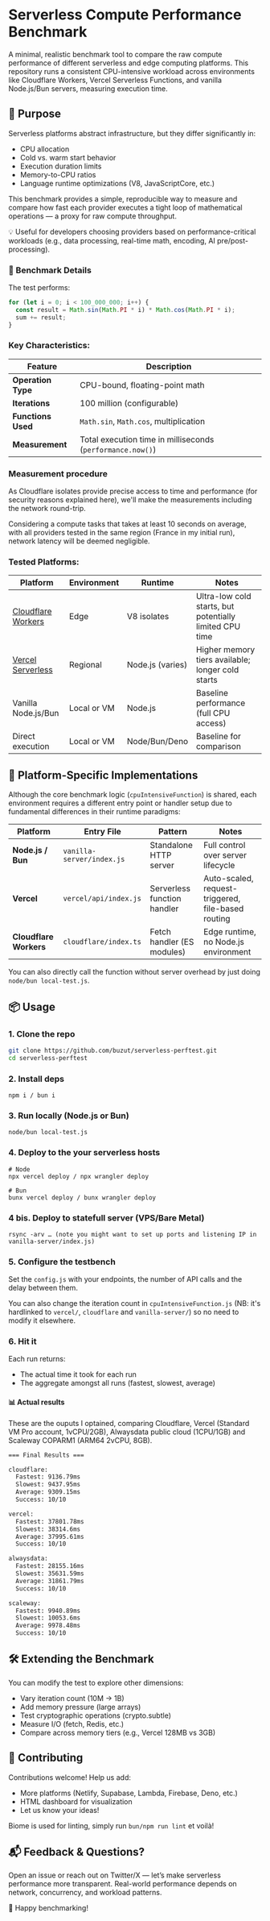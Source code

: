 # Serverless Compute Performance Benchmark

A minimal, realistic benchmark tool to compare the raw compute performance of different serverless and edge computing platforms. This repository runs a consistent CPU-intensive workload across environments like Cloudflare Workers, Vercel Serverless Functions, and vanilla Node.js/Bun servers, measuring execution time.

## 🎯 Purpose

Serverless platforms abstract infrastructure, but they differ significantly in:

* CPU allocation
* Cold vs. warm start behavior
* Execution duration limits
* Memory-to-CPU ratios
* Language runtime optimizations (V8, JavaScriptCore, etc.)

This benchmark provides a simple, reproducible way to measure and compare how fast each provider executes a tight loop of mathematical operations — a proxy for raw compute throughput.

💡 Useful for developers choosing providers based on performance-critical workloads (e.g., data processing, real-time math, encoding, AI pre/post-processing).

### 🔧 Benchmark Details

The test performs:

```js
for (let i = 0; i < 100_000_000; i++) {
  const result = Math.sin(Math.PI * i) * Math.cos(Math.PI * i);
  sum += result;
}
```

### Key Characteristics:

| Feature | Description |
|--------|-------------|
| **Operation Type** | CPU-bound, floating-point math |
| **Iterations** | 100 million (configurable) |
| **Functions Used** | `Math.sin`, `Math.cos`, multiplication |
| **Measurement** | Total execution time in milliseconds (`performance.now()`) |


### Measurement procedure

As Cloudflare isolates provide precise access to time and performance (for security reasons explained here), we'll make the measurements including the network round-trip.

Considering a compute tasks that takes at least 10 seconds on average, with all providers tested in the same region (France in my initial run), network latency will be deemed negligible.

### Tested Platforms:

| Platform | Environment | Runtime | Notes |
|--------|-------------|--------|-------|
| [Cloudflare Workers](https://workers.cloudflare.com/) | Edge | V8 isolates | Ultra-low cold starts, but potentially limited CPU time |
| [Vercel Serverless](https://vercel.com/functions) | Regional | Node.js (varies) | Higher memory tiers available; longer cold starts |
| Vanilla Node.js/Bun | Local or VM | Node.js | Baseline performance (full CPU access) |
| Direct execution | Local or VM | Node/Bun/Deno | Baseline for comparison |

## 🧩 Platform-Specific Implementations

Although the core benchmark logic (`cpuIntensiveFunction`) is shared, each environment requires a different entry point or handler setup due to fundamental differences in their runtime paradigms:

| Platform | Entry File | Pattern | Notes |
|--------|-----------|--------|-------|
| **Node.js / Bun** | `vanilla-server/index.js` | Standalone HTTP server | Full control over server lifecycle |
| **Vercel** | `vercel/api/index.js` | Serverless function handler | Auto-scaled, request-triggered, file-based routing |
| **Cloudflare Workers** | `cloudflare/index.ts` | Fetch handler (ES modules) | Edge runtime, no Node.js environment |

You can also directly call the function without server overhead by just doing `node/bun local-test.js`.

## 📦 Usage

### 1. Clone the repo

```bash
git clone https://github.com/buzut/serverless-perftest.git
cd serverless-perftest
```

### 2. Install deps

```
npm i / bun i
```

### 3. Run locally (Node.js or Bun)

```
node/bun local-test.js
```

### 4. Deploy to the your serverless hosts

```
# Node
npx vercel deploy / npx wrangler deploy

# Bun
bunx vercel deploy / bunx wrangler deploy
```

### 4 bis. Deploy to statefull server (VPS/Bare Metal)

```
rsync -arv … (note you might want to set up ports and listening IP in vanilla-server/index.js)
```

### 5. Configure the testbench

Set the `config.js` with your endpoints, the number of API calls and the delay between them.

You can also change the iteration count in `cpuIntensiveFunction.js` (NB: it's hardlinked to `vercel/`, `cloudflare` and `vanilla-server/`) so no need to modify it elsewhere.

### 6. Hit it

Each run returns:
- The actual time it took for each run
- The aggregate amongst all runs (fastest, slowest, average)

#### 📊 Actual results

These are the ouputs I optained, comparing Cloudflare, Vercel (Standard VM Pro account, 1vCPU/2GB), Alwaysdata public cloud (1CPU/1GB) and Scaleway COPARM1 (ARM64 2vCPU, 8GB).

```bash
=== Final Results ===

cloudflare:
  Fastest: 9136.79ms
  Slowest: 9437.95ms
  Average: 9309.15ms
  Success: 10/10

vercel:
  Fastest: 37801.78ms
  Slowest: 38314.6ms
  Average: 37995.61ms
  Success: 10/10

alwaysdata:
  Fastest: 28155.16ms
  Slowest: 35631.59ms
  Average: 31861.79ms
  Success: 10/10

scaleway:
  Fastest: 9940.89ms
  Slowest: 10053.6ms
  Average: 9978.48ms
  Success: 10/10
```

## 🛠️ Extending the Benchmark

You can modify the test to explore other dimensions:
* Vary iteration count (10M → 1B)
* Add memory pressure (large arrays)
* Test cryptographic operations (crypto.subtle)
* Measure I/O (fetch, Redis, etc.)
* Compare across memory tiers (e.g., Vercel 128MB vs 3GB)

## 🙌 Contributing

Contributions welcome! Help us add:

* More platforms (Netlify, Supabase, Lambda, Firebase, Deno, etc.)
* HTML dashboard for visualization
* Let us know your ideas!

Biome is used for linting, simply run `bun/npm run lint` et voilà!

## 📬 Feedback & Questions?

Open an issue or reach out on Twitter/X — let’s make serverless performance more transparent.
Real-world performance depends on network, concurrency, and workload patterns.

🚀 Happy benchmarking!
